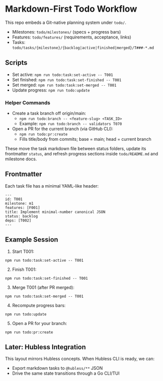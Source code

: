 # Markdown-First Todo Workflow

This repo embeds a Git-native planning system under `todo/`.

- Milestones: `todo/milestones/` (specs + progress bars)
- Features: `todo/features/` (requirements, acceptance, links)
- Tasks: `todo/tasks/{milestone}/{backlog|active|finished|merged}/T###-*.md`

## Scripts

- Set active: `npm run todo:task:set-active -- T001`
- Set finished: `npm run todo:task:set-finished -- T001`
- Set merged: `npm run todo:task:set-merged -- T001`
- Update progress: `npm run todo:update`

### Helper Commands

- Create a task branch off origin/main:
  - `npm run todo:branch -- <feature-slug> <TASK_ID>`
  - Example: `npm run todo:branch -- validators T070`
- Open a PR for the current branch (via GitHub CLI):
  - `npm run todo:pr:create`
  - Fills title/body from commits; base = main; head = current branch

These move the task markdown file between status folders, update its frontmatter `status`, and refresh progress sections inside `todo/README.md` and milestone docs.

## Frontmatter

Each task file has a minimal YAML-like header:

```
---
id: T001
milestone: m1
features: [F001]
title: Implement minimal-number canonical JSON
status: backlog
deps: [T002]
---
```

## Example Session

1) Start T001:
```
npm run todo:task:set-active -- T001
```
2) Finish T001:
```
npm run todo:task:set-finished -- T001
```
3) Merge T001 (after PR merged):
```
npm run todo:task:set-merged -- T001
```
4) Recompute progress bars:
```
npm run todo:update
```

5) Open a PR for your branch:
```
npm run todo:pr:create
```

## Later: Hubless Integration

This layout mirrors Hubless concepts. When Hubless CLI is ready, we can:
- Export markdown tasks to `@hubless/**` JSON
- Drive the same state transitions through a Go CLI/TUI
